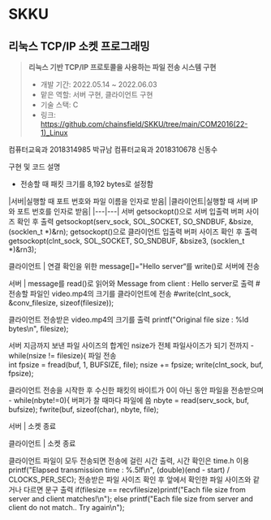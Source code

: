 # SKKU

## 리눅스 TCP/IP 소켓 프로그래밍
> **리눅스 기반 TCP/IP 프로토콜을 사용하는 파일 전송 시스템 구현**
> - 개발 기간: 2022.05.14 ~ 2022.06.03
> - 맡은 역할: 서버 구현, 클라이언트 구현
> - 기술 스택: C
> - 링크: https://github.com/chainsfield/SKKU/tree/main/COM2016(22-1)_Linux

컴퓨터교육과 2018314985 박규남
컴퓨터교육과 2018310678 신동수

구현 및 코드 설명
- 전송할 때 패킷 크기를 8,192 bytes로 설정함

|서버|실행할 때 포트 번호와 파일 이름을 인자로 받음|
|클라이언트|실행할 때 서버 IP와 포트 번호를 인자로 받음|
|---|---|
서버
getsockopt()으로 서버 입출력 버퍼 사이즈 확인 후 출력
getsockopt(serv_sock, SOL_SOCKET, SO_SNDBUF, &bsize, (socklen_t *)&rn);
getsockopt()으로 클라이언트 입출력 버퍼 사이즈 확인 후 출력
getsockopt(clnt_sock, SOL_SOCKET, SO_SNDBUF, &bsize3, (socklen_t *)&rn3);

클라이언트 | 연결 확인을 위한 message[]="Hello server“를 write()로 서버에 전송

서버 | message를 read()로 읽어와 Message from client : Hello server로 출력  #전송할 파일인 video.mp4의 크기를 클라이언트에 전송  #write(clnt_sock, &conv_filesize, sizeof(filesize));

클라이언트
전송받은 video.mp4의 크기를 출력
printf("Original file size : %ld bytes\n", filesize);

서버
지금까지 보낸 파일 사이즈의 합계인 nsize가 전체 파일사이즈가 되기 전까지 - while(nsize != filesize){
파일 전송	
int fpsize = fread(buf, 1, BUFSIZE, file);
nsize += fpsize;
write(clnt_sock, buf, fpsize);


클라이언트
전송을 시작한 후 수신한 패킷의 바이트가 0이 아닌 동안 파일을 전송받으며 - while(nbyte!=0){
버퍼가 찰 때마다 파일에 씀
nbyte = read(serv_sock, buf, bufsize);
fwrite(buf, sizeof(char), nbyte, file);

서버 | 소켓 종료

클라이언트 | 소켓 종료

클라이언트
파일이 모두 전송되면 전송에 걸린 시간 출력, 시간 확인은 time.h 이용
printf("Elapsed transmission time : %.5lf\n", (double)(end - start) / CLOCKS_PER_SEC);
전송받은 파일 사이즈 확인 후 앞에서 확인한 파일 사이즈와 같거나 다르면 문구 출력
if(filesize == recvfilesize)printf("Each file size from server and client matches!\n");
else printf("Each file size from server and client do not match.. Try again\n");
